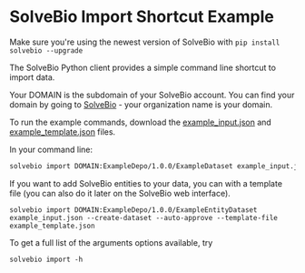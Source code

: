 SolveBio Import Shortcut Example
======================

Make sure you're using the newest version of SolveBio with `pip install solvebio --upgrade`

The SolveBio Python client provides a simple command line shortcut to import data.

Your DOMAIN is the subdomain of your SolveBio account. You can find your domain by going to [SolveBio](https://my.solvebio.com/organization/people) - your organization name is your domain.

To run the example commands, download the [example_input.json](https://github.com/solvebio/solvebio-python/blob/master/examples/import/example_input.json) and [example_template.json](https://github.com/solvebio/solvebio-python/blob/master/examples/import/example_template.json) files.

In your command line:
```bash
solvebio import DOMAIN:ExampleDepo/1.0.0/ExampleDataset example_input.json --create-dataset --auto-approve
```

If you want to add SolveBio entities to your data, you can with a template file (you can also do it later on the SolveBio web interface).
```
solvebio import DOMAIN:ExampleDepo/1.0.0/ExampleEntityDataset example_input.json --create-dataset --auto-approve --template-file example_template.json
```

To get a full list of the arguments options available, try
```
solvebio import -h
```

